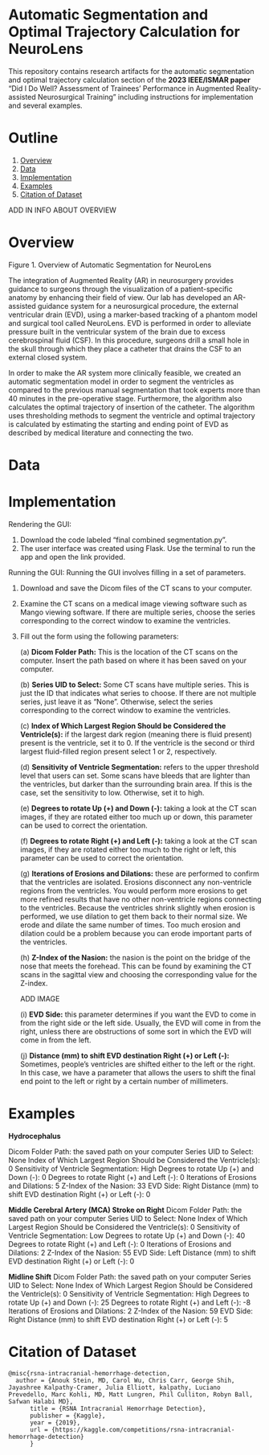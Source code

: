 # Automatic Segmentation and Optimal Trajectory Calculation for NeuroLens
This repository contains research artifacts for the automatic segmentation and optimal trajectory calculation section of the **2023 IEEE/ISMAR paper** “Did I Do Well? Assessment of Trainees’ Performance in Augmented Reality-assisted Neurosurgical Training” including instructions for implementation and several examples.

# Outline
1. [Overview](https://github.com/NeuroLens6/NeuroLens/blob/main/README.md#overview)
2. [Data](https://github.com/NeuroLens6/NeuroLens/blob/main/README.md#data)
3. [Implementation](https://github.com/NeuroLens6/NeuroLens/blob/main/README.md#implementation)
4. [Examples](https://github.com/NeuroLens6/NeuroLens/blob/main/README.md#examples)
5. [Citation of Dataset](https://github.com/NeuroLens6/NeuroLens/blob/main/README.md#citation-of-dataset)

ADD IN INFO ABOUT OVERVIEW

# Overview

Figure 1. Overview of Automatic Segmentation for NeuroLens

The integration of Augmented Reality (AR) in neurosurgery provides guidance to surgeons through the visualization of a patient-specific anatomy by enhancing their field of view. Our lab has developed an AR-assisted guidance system for a neurosurgical procedure, the external ventricular drain (EVD), using a marker-based tracking of a phantom model and surgical tool called NeuroLens. EVD is performed in order to alleviate pressure built in the ventricular system of the brain due to excess cerebrospinal fluid (CSF). In this procedure, surgeons drill a small hole in the skull through which they place a catheter that drains the CSF to an external closed system.

In order to make the AR system more clinically feasible, we created an automatic segmentation model in order to segment the ventricles as compared to the previous manual segmentation that took experts more than 40 minutes in the pre-operative stage. Furthermore, the algorithm also calculates the optimal trajectory of insertion of the catheter. The algorithm uses thresholding methods to segment the ventricle and optimal trajectory is calculated by estimating the starting and ending point of EVD as described by medical literature and connecting the two.

 


# Data

# Implementation

Rendering the GUI:
1. Download the code labeled “final combined segmentation.py”.
2. The user interface was created using Flask. Use the terminal to run the app and open the link provided.


Running the GUI:
Running the GUI involves filling in a set of parameters.
1. Download and save the Dicom files of the CT scans to your computer.
2. Examine the CT scans on a medical image viewing software such as Mango viewing software. If there are multiple series, choose the series corresponding to the correct window to examine the ventricles. 
3. Fill out the form using the following parameters:

	(a) **Dicom Folder Path:** This is the location of the CT scans on the computer. Insert the path based on where it has been saved on your computer.

	(b) **Series UID to Select:** Some CT scans have multiple series. This is just the ID that indicates what series to choose. If there are not multiple series, just leave it as “None”. Otherwise, select the series corresponding to the correct window to examine the ventricles. 

	(c) **Index of Which Largest Region Should be Considered the Ventricle(s):** if the largest dark region (meaning there is fluid present) present is the ventricle, set it to 0. If the ventricle is the second or third largest fluid-filled region present select 1 or 2, respectively. 

	(d) **Sensitivity of Ventricle Segmentation:** refers to the upper threshold level that users can set. Some scans have bleeds that are lighter than the ventricles, but darker than the surrounding brain area. If this is the case, set the sensitivity to low. Otherwise, set it to high.

	(e) **Degrees to rotate Up (+) and Down (-):** taking a look at the CT scan images, if they are rotated either too much up or down, this parameter can be used to correct the orientation. 

	(f) **Degrees to rotate Right (+) and Left (-):** taking a look at the CT scan images, if they are rotated either too much to the right or left, this parameter can be used to correct the orientation. 

	(g) **Iterations of Erosions and Dilations:** these are performed to confirm that the ventricles are isolated. Erosions disconnect any non-ventricle regions from the ventricles. You would perform more erosions to get more refined results that have no other non-ventricle regions connecting to the ventricles. Because the ventricles shrink slightly when erosion is performed, we use dilation to get them back to their normal size. We erode and dilate the same number of times. Too much erosion and dilation could be a problem because you can erode important parts of the ventricles. 
	
	
	(h) **Z-Index of the Nasion:** the nasion is the point on the bridge of the nose that meets the forehead. This can be found by examining the CT scans in the sagittal view and choosing the corresponding value for the Z-index.
	
	ADD IMAGE

	(i) **EVD Side:** this parameter determines if you want the EVD to come in from the right side or the left side. Usually, the EVD will come in from the right, unless there are obstructions of some sort in which the EVD will come in from the left.

	(j) **Distance (mm) to shift EVD destination Right (+) or Left (-):** Sometimes, people’s ventricles are shifted either to the left or the right. In this case, we have a parameter that allows the users to shift the final end point to the left or right by a certain number of millimeters.


# Examples
**Hydrocephalus**

Dicom Folder Path: the saved path on your computer
Series UID to Select: None
Index of Which Largest Region Should be Considered the Ventricle(s): 0
Sensitivity of Ventricle Segmentation: High
Degrees to rotate Up (+) and Down (-): 0
Degrees to rotate Right (+) and Left (-): 0
Iterations of Erosions and Dilations: 5
Z-Index of the Nasion: 33
EVD Side: Right
Distance (mm) to shift EVD destination Right (+) or Left (-): 0

**Middle Cerebral Artery (MCA) Stroke on Right**
Dicom Folder Path: the saved path on your computer
Series UID to Select: None
Index of Which Largest Region Should be Considered the Ventricle(s): 0
Sensitivity of Ventricle Segmentation: Low
Degrees to rotate Up (+) and Down (-): 40
Degrees to rotate Right (+) and Left (-): 0
Iterations of Erosions and Dilations: 2
Z-Index of the Nasion: 55
EVD Side: Left
Distance (mm) to shift EVD destination Right (+) or Left (-): 0

**Midline Shift**
Dicom Folder Path: the saved path on your computer
Series UID to Select: None
Index of Which Largest Region Should be Considered the Ventricle(s): 0
Sensitivity of Ventricle Segmentation: High
Degrees to rotate Up (+) and Down (-): 25
Degrees to rotate Right (+) and Left (-): -8
Iterations of Erosions and Dilations: 2
Z-Index of the Nasion: 59
EVD Side: Right
Distance (mm) to shift EVD destination Right (+) or Left (-): 5

# Citation of Dataset
	@misc{rsna-intracranial-hemorrhage-detection,
   	  author = {Anouk Stein, MD, Carol Wu, Chris Carr, George Shih, Jayashree Kalpathy-Cramer, Julia Elliott, kalpathy, Luciano 		Prevedello, Marc Kohli, MD, Matt Lungren, Phil Culliton, Robyn Ball, Safwan Halabi MD},
          title = {RSNA Intracranial Hemorrhage Detection},
          publisher = {Kaggle},
          year = {2019},
          url = {https://kaggle.com/competitions/rsna-intracranial-hemorrhage-detection}
          }
